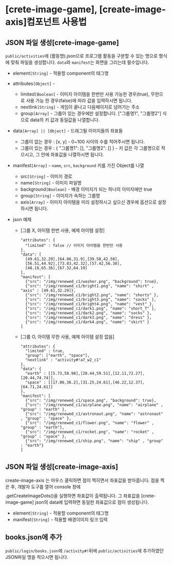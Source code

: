 # [crete-image-game], [create-image-axis]컴포넌트 사용법


## JSON 파일 생성[crete-image-game]
`public/activities`에 (활동명).json으로 프로그램 활동을 구분할 수 있는 명으로 형식에 맞춰 파일을 생성합니다. `data`와 `manifest`는 화면을 그리는데 필수입니다.

* element`[String]` -  적용할 component의 태그명

* attributes`[Object]` -
    * limited`[Boolean]` - 이미지 아이템을 한번만 사용 가능한 경우(true), 무한으로 사용 가능 한 경우(false)에 따라 값을 입력하시면 됩니다.
    * nextlink`[String]` - 게임이 끝나고 다음페이지로 넘어가는 주소
    * group`[Array]` - 그룹이 있는 경우에만 설정합니다. ["그룹명1", "그룹명2"] 식으로 data의 키 값과 동일값을 나열합니다.

* data`[Array] || [Object]` - 드래그될 이미지들의 좌표들
    * 그룹이 없는 경우 : [x, y] - 0~100 사이의 수를 적어주시면 됩니다.
    * 그룹이 있는 경우 : { "그룹명1": [], "그룹명2": [] } - 키 값은 각 그룹명으로 적으시고, 그 안에 좌표값을 나열하시면 됩니다.

* manifest`[Array]` - `name`, `src`, `background` 키를 가진 Object를 나열
    * src`[String]` - 이미지 경로
    * name`[String]` - 이미지 파일명
    * background`[Boolean]` - 배경 이미지가 되는 하나의 이미지에만 true
    * group`[String]` - 이미지가 속하는 그룹명
    * axis`[Array]` - 이미지 아이템을 미리 설정하시고 싶으신 경우에 옵션으로 설정하시면 됩니다.

* json 예제
  * [그룹 X, 아이템 한번 사용, 예제 아이템 설정]

    ```
    "attributes": {
      "limited" : false // 이미지 아이템을 한번만 사용
    },
    "data": [
      [49.61,32.29],[64.06,31.9],[39.58,42.58],
      [56.51,44.92],[73.83,42.32],[57.42,56.38],
      [48.18,65.36],[67.32,64.19]
    ],
    "manifest": [
      {"src": "/img/renewed_c1/washer.png", "background": true},
      {"src": "/img/renewed_c1/bright1.png", "name": "shirt" , "axis" : [49.61,32.29]},
      {"src": "/img/renewed_c1/bright2.png", "name": "shorts" },
      {"src": "/img/renewed_c1/bright3.png", "name": "socks" },
      {"src": "/img/renewed_c1/bright4.png", "name": "vest" },
      {"src": "/img/renewed_c1/dark1.png", "name": "short_T" },
      {"src": "/img/renewed_c1/dark2.png", "name": "socks" },
      {"src": "/img/renewed_c1/dark3.png", "name": "dress" },
      {"src": "/img/renewed_c1/dark4.png", "name": "skirt" }
    ]
    ```
  * [그룹 O, 아이템 무한 사용, 예제 아이템 설정 없음]

    ```
    "attributes": {
      "limited" : true,
      "group": ["earth", "space"],
      "nextlink" : "activity#!a7_w2_c1"
    },
    "data": {
      "earth" : [[5.73,58.98],[20.44,59.51],[12.11,72.27],[20.44,74.74]],
      "space" : [[17.06,36.2],[31.25,24.61],[46.22,12.37],[64.71,24.61]]
    },
    "manifest": [
      {"src": "/img/renewed_c1/space.png", "background": true},
      {"src": "/img/renewed_c1/airplane.png", "name": "airplane" , "group" : "earth" },
      {"src": "/img/renewed_c1/astronaut.png", "name": "astronaut" , "group" : "space" },
      {"src": "/img/renewed_c1/flower.png", "name": "flower" , "group" : "earth"},
      {"src": "/img/renewed_c1/rocket.png", "name": "rocket" , "group" : "space" },
      {"src": "/img/renewed_c1/ship.png", "name": "ship" , "group" : "earth"}
    ]
    ```

## JSON 파일 생성[create-image-axis]
create-image-axis 는 마우스 클릭하면 점이 찍히면서 좌표값을 받아줍니다.
점을 찍은 후, 개발자 도구를 열어 console 창에 $$$$.getCreateImageDots()을 실행하면
좌표값이 출력됩니다. 그 좌표값을 [crete-image-game] json의 data에 입력하면 동일한 좌표값으로 점이 생성됩니다.

* element`[String]` -  적용할 component의 태그명
* manifest`[String]` - 적용할 배경이미지 링크 입력

## books.json에 추가
`public/login/books.json`에 `/activity#!`뒤에 `public/activities`에 추가하였던 JSON파일 명을 적으시면 됩니다.
